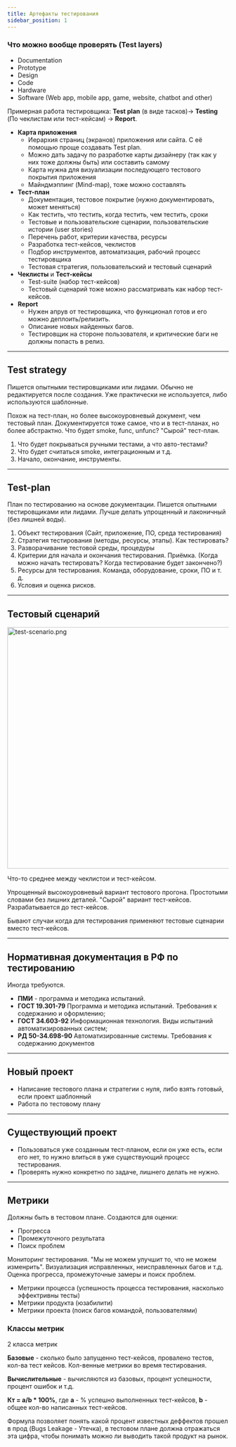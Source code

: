 ```yaml
---
title: Артефакты тестирования
sidebar_position: 1
---
```



### Что можно вообще проверять (Test layers)

- Documentation
- Prototype
- Design
- Code
- Hardware
- Software (Web app, mobile app, game, website, chatbot and other)

Примерная работа тестировщика: **Test plan** (в виде тасков)-> **Testing** (По чеклистам или тест-кейсам) -> **Report**.

- **Карта приложения**
  - Иерархия страниц (экранов) приложения или сайта. С её помощью проще создавать Test plan.
  - Можно дать задачу по разработке карты дизайнеру (так как у них тоже должны быть) или составить самому
  - Карта нужна для визуализации последующего тестового покрытия приложения
  - Mайндмэппинг (Mind-map), тоже можно составлять
- **Тест-план**
  - Документация, тестовое покрытие (нужно документировать, может меняться)
  - Как тестить, что тестить, когда тестить, чем тестить, сроки
  - Тестовые и пользовательские сценарии, пользовательские истории (user stories)
  - Перечень работ, критерии качества, ресурсы
  - Разработка тест-кейсов, чеклистов
  - Подбор инструментов, автоматизация, рабочий процесс тестировщика
  - Тестовая стратегия, пользовательский и тестовый сценарий
- **Чеклисты** и **Тест-кейсы** 
  - Test-suite (набор тест-кейсов)
  - Тестовый сценарий тоже можно рассматривать как набор тест-кейсов.
- **Report**
  - Нужен апрув от тестировщика, что функционал готов и его можно деплоить/релизить.
  - Описание новых найденных багов.
  - Тестировщик на стороне пользователя, и критические баги не должны попасть в релиз.

***

## Test strategy

Пишется опытными тестировщиками или лидами. Обычно не редактируется после создания. Уже практически не используется, либо используются шаблонные.

Похож на тест-план, но более высокоуровневый документ, чем тестовый план. Документируется тоже самое, что и в тест-планах, но более абстрактно. Что будет smoke, func, unfunc? "Сырой" тест-план.

1. Что будет покрываться ручными тестами, а что авто-тестами?
2. Что будет считаться smoke, интеграционным и т.д.
3. Начало, окончание, инструменты.

***

## Test-plan

План по тестированию на основе документации. Пишется опытными тестировщиками или лидами. Лучше делать упрощенный и лаконичный (без лишней воды).

1. Объект тестирования (Сайт, приложение, ПО, среда тестирования)
2. Стратегия тестирования (методы, ресурсы, этапы). Как тестировать?
3. Разворачивание тестовой среды, процедуры
4. Критерии для начала и окончания тестирования. Приёмка. (Когда можно начать тестировать? Когда тестирование будет закончено?)
5. Ресурсы для тестирования. Команда, оборудование, сроки, ПО и т. д.
6. Условия и оценка рисков.

***

## Тестовый сценарий

<img src="../../../img/qa/test-scenario.png" width="550" alt="test-scenario.png" />

Что-то среднее между чеклистои и тест-кейсом.

Упрощенный высокоуровневый вариант тестового прогона. Простотыми словами без лишних деталей. "Сырой" вариант тест-кейсов. Разрабатывается до тест-кейсов. 

Бывают случаи когда для тестирования применяют тестовые сценарии вместо тест-кейсов.

***

## Нормативная документация в РФ по тестированию

Иногда требуются.

- **ПМИ** - программа и методика испытаний.
- **ГОСТ 19.301-79** Программа и методика
испытаний. Требования к содержанию и
оформлению;
- **ГОСТ 34.603-92** Информационная
технология. Виды испытаний
автоматизированных систем;
- **РД 50-34.698-90** Автоматизированные
системы. Требования к содержанию
документов

***

## Новый проект

- Написание тестового плана и стратегии с нуля, либо взять готовый, если проект шаблонный
- Работа по тестовому плану

***

## Существующий проект

- Пользоваться уже созданным тест-планом, если он уже есть, если его нет, то нужно влиться в уже существующий процесс тестирования.
- Проверять нужно конкретно по задаче, лишнего делать не нужно.

***

## Метрики

Должны быть в тестовом плане. Создаются для оценки:

- Прогресса
- Промежуточного результата
- Поиск проблем

Мониторинг тестирования. "Мы не можем улучшит то, что не можем изменрить". Визуализация исправленных, неисправленных багов и т.д. Оценка прогресса, промежуточные замеры и поиск проблем.

- Метрики процесса (успешность процесса тестирования, насколько эффектривны тесты)
- Метрики продукта (юзабилити)
- Метрики проекта (поиск багов командой, пользователями)

### Классы метрик

2 класса метрик

**Базовые** - сколько было запущенно тест-кейсов, провалено тестов, кол-ва тест кейсов. Кол-венные метрики во время тестирования.

**Вычислительные** - вычисляются из базовых, процент успешности, процент ошибок и т.д.

**Кт = а/b * 100%**, где **a** - % успешно выполненных тест-кейсов, **b** - общее кол-во написанных тест-кейсов.

Формула позволяет понять какой процент известных деффектов прошел в прод (Bugs Leakage - Утечка), в тестовом плане должна отражаться эта цифра, чтобы понимать можно ли выводить такой продукт на рынок.
